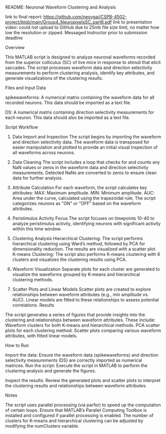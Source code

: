 README: Neuronal Waveform Clustering and Analysis

link to final report: https://github.com/neoygaj/CSPB-4502-project/blob/main/Group4_NeuropixelsSC_part6.pdf
link to presentation video: could not upload to GitHub due to 25mb file size limit, no matter how low the resolution or zipped.  Messaged Instructor prior to submission deadline

Overview

This MATLAB script is designed to analyze neuronal waveforms recorded from the superior colliculus (SC) of live mice in response to stimuli that elicit saccades. The script processes waveform data and direction selectivity measurements to perform clustering analysis, identify key attributes, and generate visualizations of the clustering results.

Files and Input Data

spikewaveforms: A numerical matrix containing the waveform data for all recorded neurons. This data should be imported as a text file.

DS: A numerical matrix containing direction selectivity measurements for each neuron. This data should also be imported as a text file.

Script Workflow

1. Data Import and Inspection
The script begins by importing the waveform and direction selectivity data. The waveform data is transposed for easier manipulation and plotted to provide an initial visual inspection of all waveforms across neurons.

2. Data Cleaning
The script includes a loop that checks for and counts any NaN values or zeros in the waveform data and direction selectivity measurements. Detected NaNs are converted to zeros to ensure clean data for further analysis.

3. Attribute Calculation
For each waveform, the script calculates key attributes:
MAX: Maximum amplitude.
MIN: Minimum amplitude.
AUC: Area under the curve, calculated using the trapezoidal rule.
The script categorizes neurons as "ON" or "OFF" based on the waveform attributes.

4. Peristimulus Activity Focus
The script focuses on timepoints 10-40 to analyze peristimulus activity, identifying neurons with significant activity within this time window.

5. Clustering Analysis
Hierarchical Clustering: The script performs hierarchical clustering using Ward’s method, followed by PCA for dimensionality reduction. The results are visualized with a scatter plot.
K-means Clustering: The script also performs K-means clustering with 8 clusters and visualizes the clustering results using PCA.

6. Waveform Visualization
Separate plots for each cluster are generated to visualize the waveforms grouped by K-means and hierarchical clustering methods.

7. Scatter Plots and Linear Models
Scatter plots are created to explore relationships between waveform attributes (e.g., min amplitude vs. AUC). Linear models are fitted to these relationships to assess potential correlations.
Results

The script generates a series of figures that provide insights into the clustering and relationships between waveform attributes. These include:
Waveform clusters for both K-means and hierarchical methods.
PCA scatter plots for each clustering method.
Scatter plots comparing various waveform attributes, with fitted linear models.

How to Run

Import the data: Ensure the waveform data (spikewaveforms) and direction selectivity measurements (DS) are correctly imported as numerical matrices.
Run the script: Execute the script in MATLAB to perform the clustering analysis and generate the figures.

Inspect the results: Review the generated plots and scatter plots to interpret the clustering results and relationships between waveform attributes.

Notes

The script uses parallel processing (via parfor) to speed up the computation of certain loops. Ensure that MATLAB’s Parallel Computing Toolbox is installed and configured if parallel processing is enabled.
The number of clusters for K-means and hierarchical clustering can be adjusted by modifying the numClusters variable.

